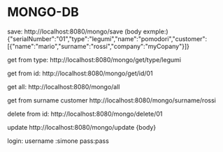 # MONGO-DB

save:
http://localhost:8080/mongo/save
(body exmple:)
{"serialNumber":"01","type":"legumi","name":"pomodori","customer":[{"name":"mario","surname":"rossi","company":"myCopany"}]}


get from type:
http://localhost:8080/mongo/get/type/legumi

get from id:
http://localhost:8080/mongo/get/id/01

get all:
http://localhost:8080/mongo/all

get from surname customer
http://localhost:8080/mongo/surname/rossi


delete from id:
http://localhost:8080/mongo/delete/01


update
http://localhost:8080/mongo/update
{body}








login:
username :simone
pass:pass


